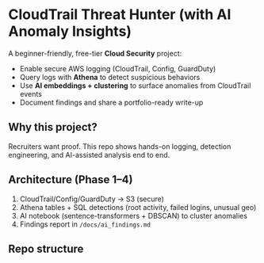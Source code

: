 # CloudTrail Threat Hunter (with AI Anomaly Insights)

A beginner-friendly, free-tier **Cloud Security** project:
- Enable secure AWS logging (CloudTrail, Config, GuardDuty)
- Query logs with **Athena** to detect suspicious behaviors
- Use **AI embeddings + clustering** to surface anomalies from CloudTrail events
- Document findings and share a portfolio-ready write-up

## Why this project?
Recruiters want proof. This repo shows hands-on logging, detection engineering, and AI-assisted analysis end to end.

## Architecture (Phase 1–4)
1. CloudTrail/Config/GuardDuty → S3 (secure)
2. Athena tables + SQL detections (root activity, failed logins, unusual geo)
3. AI notebook (sentence-transformers + DBSCAN) to cluster anomalies
4. Findings report in `/docs/ai_findings.md`

## Repo structure
